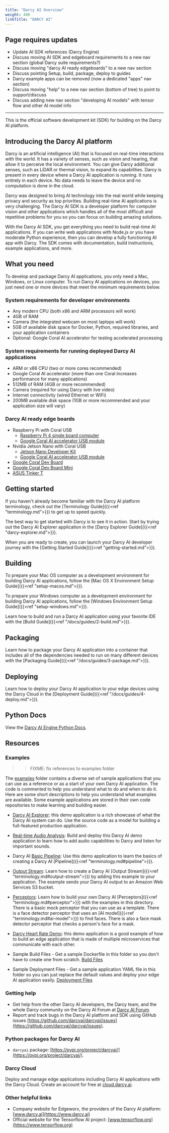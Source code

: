 ```yaml
---
title: "Darcy AI Overview"
weight: 400
linkTitle: "DARCY AI"
---
```

## Page requires updates

* Update AI SDK references (Darcy Engine)
* Discuss moving AI SDK and edgeboard requirements to a new nav section (global Darcy suite requirements?)
* Discuss moving "darcy AI ready edgeboards" to a new nav section
* Discuss  pointing Setup, build, package, deploy to guides
* Darcy example apps can be removed (now a dedicated "apps" nav section)
* Discuss moving "help" to a new nav section (bottom of tree) to point to support/discuss
* Discuss adding new nav section "developing AI models" with tensor flow and other AI model info

-----

This is the official software development kit (SDK) for building on the Darcy AI platform.


## Introducing the Darcy AI platform

Darcy is an artificial intelligence (AI) that is focused on real-time interactions with the world.
It has a variety of senses, such as vision and hearing, that allow it to perceive the local
environment. You can give Darcy additional senses, such as LiDAR or thermal vision, to expand its
capabilities. Darcy is present in every device where a Darcy AI application is running. It runs
entirely in each device. No data needs to leave the device and no computation is done in the cloud.

Darcy was designed to bring AI technology into the real world while keeping privacy and security as
top priorities. Building real-time AI applications is very challenging. The Darcy AI SDK is a
developer platform for computer vision and other applications which handles all of the most
difficult and repetitive problems for you so you can focus on building amazing solutions.

With the Darcy AI SDK, you get everything you need to build real-time AI applications. If you can
write web applications with Node.js or you have moderate Python experience, then you can develop a
fully functioning AI app with Darcy. The SDK comes with documentation, build instructions, example
applications, and more.


## What you need

To develop and package Darcy AI applications, you only need a Mac, Windows, or Linux computer. To
run Darcy AI applications on devices, you just need one or more devices that meet the minimum
requirements below.

### System requirements for developer environments

- Any modern CPU (both x86 and ARM processors will work)
- 4GB of RAM
- Camera (the integrated webcam on most laptops will work)
- 5GB of available disk space for Docker, Python, required libraries, and your application
  containers
- Optional: Google Coral AI accelerator for testing accelerated processing

### System requirements for running deployed Darcy AI applications

- ARM or x86 CPU (two or more cores recommended)
- Google Coral AI accelerator (more than one Coral increases performance for many applications)
- 512MB of RAM (4GB or more recommended)
- Camera (required for using Darcy with live video)
- Internet connectivity (wired Ethernet or WiFi)
- 200MB available disk space (1GB or more recommended and your application size will vary)

### Darcy AI ready edge boards

- Raspberry Pi with Coral USB
  - [Raspberry Pi 4 single board computer](https://www.raspberrypi.com/products/raspberry-pi-4-model-b/)
  - [Google Coral AI accelerator USB module](https://coral.ai/products/accelerator/)
- Nvidia Jetson Nano with Coral USB
  - [Jetson Nano Developer Kit](https://developer.nvidia.com/embedded/jetson-nano-developer-kit)
  - [Google Coral AI accelerator USB module](https://coral.ai/products/accelerator/)
- [Google Coral Dev Board](https://coral.ai/products/dev-board/)
- [Google Coral Dev Board Mini](https://coral.ai/products/dev-board-mini/)
- [ASUS Tinker T](https://www.asus.com/us/Networking-IoT-Servers/AIoT-Industrial-Solutions/Tinker-Board-Series/Tinker-Edge-T/)

## Getting started

If you haven't already become familiar with the Darcy AI platform terminology, check out
the [Terminology Guide]({{<ref "terminology.md">}}) to get up to speed quickly.

The best way to get started with Darcy is to see it in action. Start by trying out the Darcy AI
Explorer application in the [Darcy Explorer Guide]({{<ref "darcy-explorer.md">}}).

When you are ready to create, you can launch your Darcy AI developer journey with
the [Getting Started Guide]({{<ref "getting-started.md">}}).

## Building

To prepare your Mac OS computer as a development environment for building Darcy AI applications,
follow the [Mac OS X Environment Setup Guide]({{<ref "setup-macos.md">}}).

To prepare your Windows computer as a development environment for building Darcy AI applications,
follow the [Windows Environment Setup Guide]({{<ref "setup-windows.md">}}).

Learn how to build and run a Darcy AI application using your favorite IDE with
the [Build Guide]({{<ref "/docs/guides/2-build.md">}}).

## Packaging

Learn how to package your Darcy AI application into a container that includes all of the
dependencies needed to run on many different devices with the [Packaging Guide]({{<ref "/docs/guides/3-package.md">}}).

## Deploying

Learn how to deploy your Darcy AI application to your edge devices using the Darcy Cloud in
the [Deployment Guide]({{<ref "/docs/guides/4-deploy.md">}}).

## Python Docs

View the [Darcy AI Engine Python Docs](https://darcyai.github.io/darcyai).

## Resources

### Examples

>> FIXME: fix references to examples folder

The [examples](./examples) folder contains a diverse set of sample applications that you can use as
a reference or as a start of your own Darcy AI application. The code is commented to help you
understand what to do and when to do it. Here are some short descriptions to help you understand
what examples are available. Some example applications are stored in their own code repositories to
make learning and building easier.

- [Darcy AI Explorer](https://github.com/darcyai/darcyai-explorer): this demo application is a rich showcase of what the Darcy AI system can do.
  Use the source code as a model for building a full-featured production
  application.

- [Real-time Audio Analysis](./examples/audio_analysis): Build and deploy this Darcy AI demo application to learn how to add
  audio capabilities to Darcy and listen for important
  sounds.

- Darcy AI [Basic Pipeline](./examples/basic_pipeline): Use this demo application to learn the
  basics of creating a Darcy AI [Pipeline]({{<ref "terminology.md#pipeline">}}).

- [Output Stream](./examples/output_streams):  Learn how to create a Darcy AI [Output Stream]({{<ref "terminology.md#output-stream">}}) by adding this example to your application. The example sends your Darcy AI output to an
  Amazon Web Services S3 bucket.

- [Perceptors](./examples/perceptors): Learn how to build your own Darcy AI [Perceptors]({{<ref "terminology.md#perceptor">}})
  with the examples in this directory. There is a basic mock perceptor that you can use as a
  template. There is a face detector perceptor that uses an [AI model]({{<ref "terminology.md#ai-model">}}) to
  find faces. There is also a face mask detector perceptor that checks a person's face for a
  mask.

- [Darcy Heart Rate Demo](https://github.com/darcyai/heart-rate-demo): this demo application is a good example of how to build an edge application that
  is made of multiple microservices that communicate with each
  other.

- Sample Build Files - Get a sample Dockerfile in this folder so you don't have to create one from
  scratch. [Build Files](./examples/build)

- Sample Deployment Files - Get a sample application YAML file in this folder so you can just
  replace the default values and deploy your edge AI application
  easily. [Deployment Files](./examples/deploy)

### Getting help

- Get help from the other Darcy AI developers, the Darcy team, and the whole Darcy community on the
  Darcy AI Forum at [Darcy AI Forum](https://discuss.darcy.ai/c/darcy-ai/).
- Report and track bugs in the Darcy AI platform and SDK using GitHub
  issues [https://github.com/darcyai/darcyai/issues](https://github.com/darcyai/darcyai/issues).

### Python packages for Darcy AI

- `darcyai` package: [https://pypi.org/project/darcyai/](https://pypi.org/project/darcyai/).

### Darcy Cloud

Deploy and manage edge applications including Darcy AI applications with the Darcy Cloud. Create an
account for free at [cloud.darcy.ai](https://cloud.darcy.ai).

### Other helpful links

- Company website for Edgeworx, the providers of the Darcy AI
  platform: [www.darcy.ai](https://www.darcy.ai)
- Official website for the Tensorflow AI
  project: [www.tensorflow.org](https://www.tensorflow.org)
